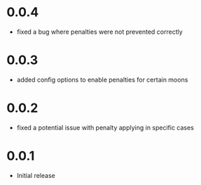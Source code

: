 # 0.0.4

- fixed a bug where penalties were not prevented correctly

# 0.0.3

- added config options to enable penalties for certain moons

# 0.0.2

- fixed a potential issue with penalty applying in specific cases

# 0.0.1

- Initial release
